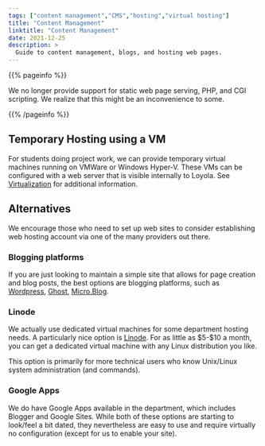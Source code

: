 ```yaml
---
tags: ["content management","CMS","hosting","virtual hosting"]
title: "Content Management"
linktitle: "Content Management"
date: 2021-12-25
description: >
  Guide to content management, blogs, and hosting web pages.
---
```


{{% pageinfo %}}

We no longer provide support for static web page serving, PHP, and CGI
scripting. We realize that this might be an inconvenience to some.

{{% /pageinfo %}}

## Temporary Hosting using a VM

For students doing project work, we can provide temporary virtual machines running on VMWare or Windows Hyper-V.
These VMs can be configured with a web server that is visible internally to Loyola.
See [Virtualization](../virtualization/) for additional information.

## Alternatives

We encourage those who need to set up web sites to consider establishing
web hosting account via one of the many providers out there.

### Blogging platforms

If you are just looking to maintain a simple site that allows for page creation and blog posts, the best options are blogging platforms, such as [Wordpress](https://wordpress.com), [Ghost](https://ghost.org), [Micro.Blog](https://micro.blog).

### Linode

We actually use dedicated virtual machines for some department hosting needs. A particularly nice option is [Linode](https://linode.com). For as little as \$5-\$10 a month, you can get a dedicated virtual machine with any Linux distribution you like.

This option is primarily for more technical users who know Unix/Linux system administration (and commands).

### Google Apps

We do have Google Apps available in the department, which includes Blogger and Google Sites. While both of these options are starting to look/feel a bit dated, they nevertheless are easy to use and require virtually no configuration (except for us to enable your site).

